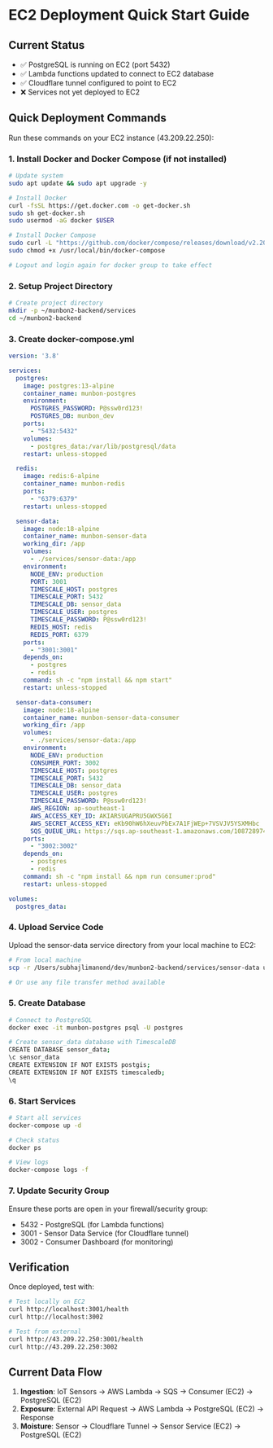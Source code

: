 # EC2 Deployment Quick Start Guide

## Current Status
- ✅ PostgreSQL is running on EC2 (port 5432)
- ✅ Lambda functions updated to connect to EC2 database
- ✅ Cloudflare tunnel configured to point to EC2
- ❌ Services not yet deployed to EC2

## Quick Deployment Commands

Run these commands on your EC2 instance (43.209.22.250):

### 1. Install Docker and Docker Compose (if not installed)
```bash
# Update system
sudo apt update && sudo apt upgrade -y

# Install Docker
curl -fsSL https://get.docker.com -o get-docker.sh
sudo sh get-docker.sh
sudo usermod -aG docker $USER

# Install Docker Compose
sudo curl -L "https://github.com/docker/compose/releases/download/v2.20.0/docker-compose-$(uname -s)-$(uname -m)" -o /usr/local/bin/docker-compose
sudo chmod +x /usr/local/bin/docker-compose

# Logout and login again for docker group to take effect
```

### 2. Setup Project Directory
```bash
# Create project directory
mkdir -p ~/munbon2-backend/services
cd ~/munbon2-backend
```

### 3. Create docker-compose.yml
```yaml
version: '3.8'

services:
  postgres:
    image: postgres:13-alpine
    container_name: munbon-postgres
    environment:
      POSTGRES_PASSWORD: P@ssw0rd123!
      POSTGRES_DB: munbon_dev
    ports:
      - "5432:5432"
    volumes:
      - postgres_data:/var/lib/postgresql/data
    restart: unless-stopped

  redis:
    image: redis:6-alpine
    container_name: munbon-redis
    ports:
      - "6379:6379"
    restart: unless-stopped

  sensor-data:
    image: node:18-alpine
    container_name: munbon-sensor-data
    working_dir: /app
    volumes:
      - ./services/sensor-data:/app
    environment:
      NODE_ENV: production
      PORT: 3001
      TIMESCALE_HOST: postgres
      TIMESCALE_PORT: 5432
      TIMESCALE_DB: sensor_data
      TIMESCALE_USER: postgres
      TIMESCALE_PASSWORD: P@ssw0rd123!
      REDIS_HOST: redis
      REDIS_PORT: 6379
    ports:
      - "3001:3001"
    depends_on:
      - postgres
      - redis
    command: sh -c "npm install && npm start"
    restart: unless-stopped

  sensor-data-consumer:
    image: node:18-alpine
    container_name: munbon-sensor-data-consumer
    working_dir: /app
    volumes:
      - ./services/sensor-data:/app
    environment:
      NODE_ENV: production
      CONSUMER_PORT: 3002
      TIMESCALE_HOST: postgres
      TIMESCALE_PORT: 5432
      TIMESCALE_DB: sensor_data
      TIMESCALE_USER: postgres
      TIMESCALE_PASSWORD: P@ssw0rd123!
      AWS_REGION: ap-southeast-1
      AWS_ACCESS_KEY_ID: AKIARSUGAPRU5GWX5G6I
      AWS_SECRET_ACCESS_KEY: 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
      SQS_QUEUE_URL: https://sqs.ap-southeast-1.amazonaws.com/108728974441/munbon-sensor-ingestion-dev-queue
    ports:
      - "3002:3002"
    depends_on:
      - postgres
      - redis
    command: sh -c "npm install && npm run consumer:prod"
    restart: unless-stopped

volumes:
  postgres_data:
```

### 4. Upload Service Code
Upload the sensor-data service directory from your local machine to EC2:
```bash
# From local machine
scp -r /Users/subhajlimanond/dev/munbon2-backend/services/sensor-data user@43.209.22.250:~/munbon2-backend/services/

# Or use any file transfer method available
```

### 5. Create Database
```bash
# Connect to PostgreSQL
docker exec -it munbon-postgres psql -U postgres

# Create sensor_data database with TimescaleDB
CREATE DATABASE sensor_data;
\c sensor_data
CREATE EXTENSION IF NOT EXISTS postgis;
CREATE EXTENSION IF NOT EXISTS timescaledb;
\q
```

### 6. Start Services
```bash
# Start all services
docker-compose up -d

# Check status
docker ps

# View logs
docker-compose logs -f
```

### 7. Update Security Group
Ensure these ports are open in your firewall/security group:
- 5432 - PostgreSQL (for Lambda functions)
- 3001 - Sensor Data Service (for Cloudflare tunnel)
- 3002 - Consumer Dashboard (for monitoring)

## Verification
Once deployed, test with:
```bash
# Test locally on EC2
curl http://localhost:3001/health
curl http://localhost:3002

# Test from external
curl http://43.209.22.250:3001/health
curl http://43.209.22.250:3002
```

## Current Data Flow
1. **Ingestion**: IoT Sensors → AWS Lambda → SQS → Consumer (EC2) → PostgreSQL (EC2)
2. **Exposure**: External API Request → AWS Lambda → PostgreSQL (EC2) → Response
3. **Moisture**: Sensor → Cloudflare Tunnel → Sensor Service (EC2) → PostgreSQL (EC2)